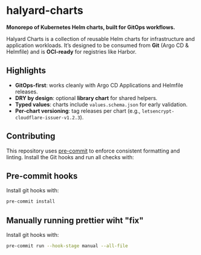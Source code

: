# halyard-charts

**Monorepo of Kubernetes Helm charts, built for GitOps workflows.**

Halyard Charts is a collection of reusable Helm charts for infrastructure and application workloads. It’s designed to be consumed from **Git** (Argo CD & Helmfile) and is **OCI-ready** for registries like Harbor.

## Highlights

- **GitOps-first**: works cleanly with Argo CD Applications and Helmfile releases.
- **DRY by design**: optional **library chart** for shared helpers.
- **Typed values**: charts include `values.schema.json` for early validation.
- **Per-chart versioning**: tag releases per chart (e.g., `letsencrypt-cloudflare-issuer-v1.2.3`).

## Contributing

This repository uses [pre-commit](https://pre-commit.com) to enforce consistent formatting and linting.
Install the Git hooks and run all checks with:

## Pre-commit hooks

Install git hooks with:

```bash
pre-commit install
```

## Manually running prettier wiht "fix"

Install git hooks with:

```bash
pre-commit run --hook-stage manual --all-file
```
